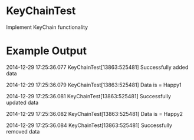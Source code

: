 KeyChainTest
============

Implement KeyChain functionality


Example Output
============

2014-12-29 17:25:36.077 KeyChainTest[13863:525481] Successfully added data

2014-12-29 17:25:36.079 KeyChainTest[13863:525481] Data is = Happy1

2014-12-29 17:25:36.081 KeyChainTest[13863:525481] Successfully updated data

2014-12-29 17:25:36.082 KeyChainTest[13863:525481] Data is = Happy2

2014-12-29 17:25:36.084 KeyChainTest[13863:525481] Successfully removed data
